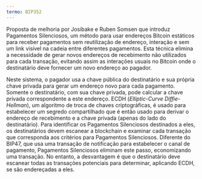 ```yaml
---
termo: BIP352
---
```


Proposta de melhoria por Josibake e Ruben Somsen que introduz Pagamentos Silenciosos, um método para usar endereços Bitcoin estáticos para receber pagamentos sem reutilização de endereço, interação e sem um link visível na cadeia entre diferentes pagamentos. Esta técnica elimina a necessidade de gerar novos endereços de recebimento não utilizados para cada transação, evitando assim as interações usuais no Bitcoin onde o destinatário deve fornecer um novo endereço ao pagador.

Neste sistema, o pagador usa a chave pública do destinatário e sua própria chave privada para gerar um endereço novo para cada pagamento. Somente o destinatário, com sua chave privada, pode calcular a chave privada correspondente a este endereço. ECDH (*Elliptic-Curve Diffie-Hellman*), um algoritmo de troca de chaves criptográficas, é usado para estabelecer um segredo compartilhado que é então usado para derivar o endereço de recebimento e a chave privada (apenas do lado do destinatário). Para identificar os Pagamentos Silenciosos destinados a eles, os destinatários devem escanear a blockchain e examinar cada transação que corresponda aos critérios para Pagamentos Silenciosos. Diferente do BIP47, que usa uma transação de notificação para estabelecer o canal de pagamento, Pagamentos Silenciosos eliminam este passo, economizando uma transação. No entanto, a desvantagem é que o destinatário deve escanear todas as transações potenciais para determinar, aplicando ECDH, se são endereçadas a eles.